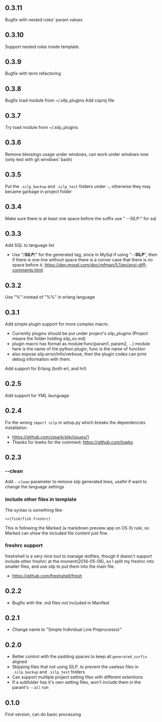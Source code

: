 0.3.11
------
Bugfix with nested rules' param values

0.3.10
------
Support nested rules inside template.

0.3.9
-----
Bugfix with term refactoring

0.3.8
-----
Bugfix load module from ~/.silp_plugins
Add csproj file

0.3.7
-----
Try load module from ~/.silp_plugins

0.3.6
-----
Remove blessings usage under windows, can work under windows now (only test with git windows' bash)


0.3.5
-----
Put the `.silp_backup` and `.silp_test` folders under `~`, otherwise they may became garbage in project folder

0.3.4
-----
Make sure there is at least one space before the suffix
use " --SILP:" for sql

0.3.3
-----
Add SQL to language list

- Use "/*__SILP__*/" for the generated tag, since in MySql if using
  "--__SILP__", then if there is one line without space there is a 
  corner case that there is no space before it.
  https://dev.mysql.com/doc/refman/5.1/en/ansi-diff-comments.html

0.3.2
-----
Use "%" instead of "%%" in erlang language

0.3.1
-----
Add simple plugin support for more complex macro.

- Currently plugins should be put under project's silp_plugins
    (Project means the folder holding silp_xx.md)
- plugin macro has format as module:func(param1, param2, ...)
    module here is the name of the python plugin, func is the name of
    function
- also expose silp.error/info/verbose, then the plugin codes can print
    debug information with them.

Add support for Erlang (both erl, and hrl)

0.2.5
-----
Add support for YML launguage

0.2.4
-----
Fix the wrong `import silp` in setup.py which breaks the dependencies installation.

- https://github.com/yjpark/silp/issues/1
- Thanks for lowks for the comment: https://github.com/lowks

0.2.3
-----

### --clean
Add `--clean` parameter to remove silp generated lines, usefel if want
  to change the language settings

### include other files in template
The syntax is something like:
```
<<[fish/fish.freshrc]
```
This is following the Marked (a markdown preview app on OS X) rule, so Marked
can show the included file content just fine.

### freshrc support
freshshell is a very nice tool to manage dotfiles, though it doesn't support
include other freshrc at the moment(2014-05-06), so I split my freshrc into
smaller files, and use silp to put them into the main file.
- https://github.com/freshshell/fresh

0.2.2
-----
- Bugfix with the .md files not included in Manifest

0.2.1
-----
- Change name to "Simple Individual Line Preprocessor"

0.2.0
-----
- Better control with the padding spaces to keep all `generated_surfix` aligned
- Skipping files that not using SILP, to prevent the useless files in `.silp_backup`
  and `.silp_test` folders
- Can support multiple project setting files with different extentions
- If a subfolder has it's own setting files, won't include them in the parant's `--all` run

0.1.0
-----
First version, can do basic processing
